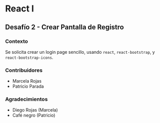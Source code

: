 # React I

## Desafío 2 - Crear Pantalla de Registro

### Contexto

Se solicita crear un login page sencillo, usando `react`, `react-bootstrap`, y `react-bootstrap-icons`.

### Contribuidores

* Marcela Rojas
* Patricio Parada

### Agradecimientos

* Diego Rojas (Marcela)
* Café negro (Patricio)
